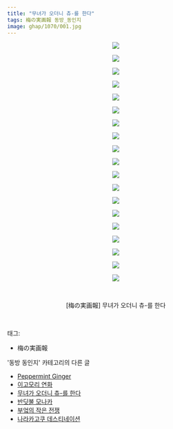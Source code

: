 ```yaml
---
title: "무녀가 오더니 츄-를 한다"
tags: 梅の実画報 동방_동인지
image: ghap/1070/001.jpg
---
```

<div class="article">
<p style="text-align: center; clear: none; float: none;"><img src="{{ site.nasurl }}/ghap/1070/001.jpg"/></p>
<p style="text-align: center; clear: none; float: none;"><img src="{{ site.nasurl }}/ghap/1070/002.jpg"/></p>
<p style="text-align: center; clear: none; float: none;"><img src="{{ site.nasurl }}/ghap/1070/003.jpg"/></p>
<p style="text-align: center; clear: none; float: none;"><img src="{{ site.nasurl }}/ghap/1070/004.jpg"/></p>
<p style="text-align: center; clear: none; float: none;"><img src="{{ site.nasurl }}/ghap/1070/005.jpg"/></p>
<p style="text-align: center; clear: none; float: none;"><img src="{{ site.nasurl }}/ghap/1070/006.jpg"/></p>
<p style="text-align: center; clear: none; float: none;"><img src="{{ site.nasurl }}/ghap/1070/007.jpg"/></p>
<p style="text-align: center; clear: none; float: none;"><img src="{{ site.nasurl }}/ghap/1070/008.jpg"/></p>
<p style="text-align: center; clear: none; float: none;"><img src="{{ site.nasurl }}/ghap/1070/009.jpg"/></p>
<p style="text-align: center; clear: none; float: none;"><img src="{{ site.nasurl }}/ghap/1070/010.jpg"/></p>
<p style="text-align: center; clear: none; float: none;"><img src="{{ site.nasurl }}/ghap/1070/011.jpg"/></p>
<p style="text-align: center; clear: none; float: none;"><img src="{{ site.nasurl }}/ghap/1070/012.jpg"/></p>
<p style="text-align: center; clear: none; float: none;"><img src="{{ site.nasurl }}/ghap/1070/013.jpg"/></p>
<p style="text-align: center; clear: none; float: none;"><img src="{{ site.nasurl }}/ghap/1070/014.jpg"/></p>
<p style="text-align: center; clear: none; float: none;"><img src="{{ site.nasurl }}/ghap/1070/015.jpg"/></p>
<p style="text-align: center; clear: none; float: none;"><img src="{{ site.nasurl }}/ghap/1070/016.jpg"/></p>
<p style="text-align: center; clear: none; float: none;"><img src="{{ site.nasurl }}/ghap/1070/017.jpg"/></p>
<p style="text-align: center; clear: none; float: none;"><img src="{{ site.nasurl }}/ghap/1070/018.jpg"/></p>
<p style="text-align: center; clear: none; float: none;"><img src="{{ site.nasurl }}/ghap/1070/019.jpg"/></p>
<p style="text-align: center; clear: none; float: none;"><br/></p>
<p style="text-align: center; clear: none; float: none;">[梅の実画報] 무녀가 오더니 츄-를 한다</p>
<p><br/></p>
</div><div class="tagTrail">
<p>태그: </p>
<ul>
<li>梅の実画報</li>
</ul>
</div><div class="another">
<p>'동방 동인지' 카테고리의 다른 글</p>
<ul>
<li><a href="/2016-07-24-ghap_1072">Peppermint Ginger</a></li>
<li><a href="/2016-07-24-ghap_1071">이고모리 연화</a></li>
<li><a href="/2016-07-24-ghap_1070">무녀가 오더니 츄-를 한다</a></li>
<li><a href="/2016-07-24-ghap_1069">반딧불 모나카</a></li>
<li><a href="/2016-07-24-ghap_1068">부엌의 작은 전쟁</a></li>
<li><a href="/2016-07-24-ghap_1066">나라카고쿠 데스티네이션</a></li>
</ul>
</div><div class="cb_module cb_fluid">
<div class="cb_wrt cb_profile">
</div><!-- commentList close -->
</div>
<br/>
<p id="refer"></p>
<br/>
